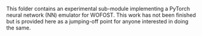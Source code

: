 This folder contains an experimental sub-module implementing a PyTorch neural network (NN) emulator for WOFOST.
This work has not been finished but is provided here as a jumping-off point for anyone interested in doing the same.